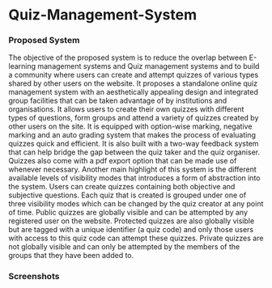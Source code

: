 # Quiz-Management-System

### Proposed System

The objective of the proposed system is to reduce the overlap between E-learning management systems and Quiz management systems and to build a community where users can create and attempt quizzes of various types shared by other users on the website. It proposes a standalone online quiz management system with an aesthetically appealing design and integrated group facilities that can be taken advantage of by institutions and organisations. It allows users to create their own quizzes with different types of questions, form groups and attend a variety of quizzes created by other users on the site. It is equipped with option-wise marking, negative marking and an auto grading system that makes the process of evaluating quizzes quick and efficient. It is also built with a two-way feedback system that can help bridge the gap between the quiz taker and the quiz organiser. Quizzes also come with a pdf export option that can be made use of whenever necessary.
Another main highlight of this system is the different available levels of visibility modes that introduces a form of abstraction into the system. Users can create quizzes containing both objective and subjective questions. Each quiz that is created is grouped under one of three visibility modes which can be changed by the quiz creator at any point of time.
Public quizzes are globally visible and can be attempted by any registered user on the website. Protected quizzes are also globally visible but are tagged with a unique identifier (a quiz code) and only those users with access to this quiz code can attempt these quizzes. Private quizzes are not globally visible and can only be attempted by the members of the groups that they have been added to.

### Screenshots



